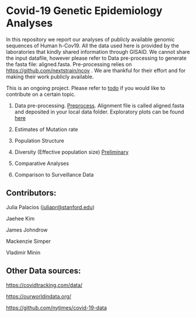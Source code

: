 # Covid-19 Genetic Epidemiology Analyses

In this repository we report our analyses of publicly available genomic sequences of Human h-Cov19. All the data used here is provided by the laboratories that kindly shared information through GISAID. We cannot share the input datafile, however please refer to Data pre-processing to generate the fasta file: aligned.fasta. Pre-processing relies on https://github.com/nextstrain/ncov . We are thankful for their effort and for making their work publicly available.


This is an ongoing project. Please refer to [todo](https://github.com/JuliaPalacios/Covid19_Analyses/tree/master/todo) if you would like to contribute on a certain topic.

1. Data pre-processing. [Preprocess](https://github.com/JuliaPalacios/Covid19_Analyses/blob/master/alignment/alignment.md). Alignment file is called aligned.fasta and deposited in your local data folder. Exploratory plots can be found [here](https://github.com/JuliaPalacios/Covid19_Analyses/blob/master/Rcode/Initial_analysis.Rmd)





2. Estimates of Mutation rate




3. Population Structure





4. Diversity (Effective population size) [Preliminary](https://github.com/JuliaPalacios/Covid19_Analyses/blob/master/phylodynamic/Phylodynamic_Analyses1.pdf)




5. Comparative Analyses



6. Comparison to Surveillance Data


## Contributors:

Julia Palacios (juliapr@stanford.edu)

Jaehee Kim 

James Johndrow

Mackenzie Simper

Vladimir Minin

## Other Data sources:
https://covidtracking.com/data/ 

https://ourworldindata.org/

https://github.com/nytimes/covid-19-data

